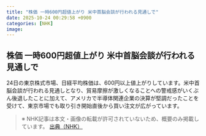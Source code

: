 ```yaml
---
title: "株価 一時600円超値上がり 米中首脳会談が行われる見通しで"
date: 2025-10-24 00:29:58 +0900
categories: [NHK]
image: 
---
```

## 株価 一時600円超値上がり 米中首脳会談が行われる見通しで

24日の東京株式市場、日経平均株価は、600円以上値上がりしています。米中首脳会談が行われる見通しとなり、貿易摩擦が激しくなることへの警戒感がいくぶん後退したことに加えて、アメリカで半導体関連企業の決算が堅調だったことを受けて、東京市場でも取り引き開始直後から買い注文が広がっています。

> ※ NHK記事は本文・画像の転載が許可されていないため、概要のみ掲載しています。
[出典（NHK）](http://www3.nhk.or.jp/news/html/20251024/k10014957781000.html)

